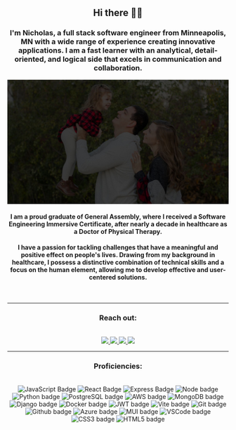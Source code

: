 <div align="center">
  <h2>Hi there 👋🏼</h2>
  <h3>I'm Nicholas, a full stack software engineer from Minneapolis, MN with a wide range of experience creating innovative applications. I am a fast learner with an analytical, detail-oriented, and logical side that excels in communication and collaboration. </h3>
  <img align="center" src="https://github.com/njmanning212/njman-portfolio/blob/main/assets/images/full-bg-image.jpg"/>
  <h4>
    I am a proud graduate of General Assembly, where I received a Software Engineering Immersive Certificate, after nearly a decade in healthcare as a Doctor of Physical Therapy. 
  </h4>
  <h4>
    I have a passion for tackling challenges that have a meaningful and positive effect on people's lives. Drawing from my background in healthcare, I possess a distinctive combination of technical skills and a focus on the human element, allowing me to develop effective and user-centered solutions.
  </h4>
  <br>
  <hr>
  <div>
    <h3>Reach out:</h3>
    <br>
    <a href="https://nicholas-manning-portfolio.netlify.app/"><img src="https://img.shields.io/badge/-Personal_Website-000000?style=flat-square&logo=Coderwall&logoColor=white" />  </a>
    <a href="https://www.linkedin.com/in/nicholas-manning/"><img src="https://img.shields.io/badge/-LinkedIn-0077B5?style=flat-square&logo=LinkedIn&logoColor=white" />  </a>
    <a href="https://github.com/njmanning212"><img src="https://img.shields.io/github/followers/daniellecolucci?color=black&label=GitHub&logo=GitHub&logoColor=white&style=flat-square" />  </a>
    <a href="mailto: njmanning212@gmail.com"><img src="https://img.shields.io/badge/-Gmail-D14836?style=flat-square&logo=Gmail&logoColor=white" />  </a>
  </div>
  <hr>
  <div>
      <h3>Proficiencies:</h3>
      <br>
      <img src="https://img.shields.io/badge/javascript-%23323330.svg?style=for-the-badge&logo=javascript&logoColor=%23F7DF1E" alt="JavaScript Badge" class="badge lift">
      <img src="https://img.shields.io/badge/React-20232A?style=for-the-badge&logo=react&logoColor=61DAFB" alt="React Badge" class="badge lift">
      <img src="https://img.shields.io/badge/express.js-%23404d59.svg?style=for-the-badge&logo=express&logoColor=%2361DAFB" alt="Express Badge" class="badge lift">
      <img src="https://img.shields.io/badge/Node.js-43853D?style=for-the-badge&logo=node.js&logoColor=white" alt="Node badge" class="badge lift">
      <img src="https://img.shields.io/badge/python-3670A0?style=for-the-badge&logo=python&logoColor=ffdd54" alt="Python badge"  class="badge lift">
      <img src="https://img.shields.io/badge/PostgreSQL-316192?style=for-the-badge&logo=postgresql&logoColor=white" alt="PostgreSQL badge" class="badge lift">
      <img src="https://img.shields.io/badge/AWS-%23FF9900.svg?style=for-the-badge&logo=amazon-aws&logoColor=white" alt="AWS badge"  class="badge lift">
      <img src="https://img.shields.io/badge/MongoDB-%234ea94b.svg?style=for-the-badge&logo=mongodb&logoColor=white" alt="MongoDB badge" class="badge lift">
      <img src="https://img.shields.io/badge/django-%23092E20.svg?style=for-the-badge&logo=django&logoColor=white" alt="Django badge"  class="badge lift">
      <img src="https://img.shields.io/badge/docker-%230db7ed.svg?style=for-the-badge&logo=docker&logoColor=white" alt="Docker badge"  class="badge lift">
      <img src="https://img.shields.io/badge/JWT-black?style=for-the-badge&logo=JSON%20web%20tokens" alt="JWT badge"  class="badge lift">
      <img src="https://img.shields.io/badge/vite-%23646CFF.svg?style=for-the-badge&logo=vite&logoColor=white" alt="Vite badge"  class="badge lift">
      <img src="https://img.shields.io/badge/git-%23F05033.svg?style=for-the-badge&logo=git&logoColor=white" alt="Git badge" class="badge lift">
      <img src="https://img.shields.io/badge/github-%23121011.svg?style=for-the-badge&logo=github&logoColor=white" alt="Github badge" class="badge lift">
      <img src="https://img.shields.io/badge/azure-%230072C6.svg?style=for-the-badge&logo=microsoftazure&logoColor=white" alt="Azure badge"  class="badge lift">
      <img src="https://img.shields.io/badge/MUI-%230081CB.svg?style=for-the-badge&logo=mui&logoColor=white" alt="MUI badge"  class="badge lift">
      <img src="https://img.shields.io/badge/Visual%20Studio%20Code-0078d7.svg?style=for-the-badge&logo=visual-studio-code&logoColor=white" alt="VSCode badge"  class="badge lift">
      <img src="https://img.shields.io/badge/css3-%231572B6.svg?style=for-the-badge&logo=css3&logoColor=white" alt="CSS3 badge" class="badge lift">
      <img src="https://img.shields.io/badge/html5-E34F26?logo=html5&logoColor=white&style=for-the-badge" alt="HTML5 badge" class="badge lift">
    </div>
</div>

